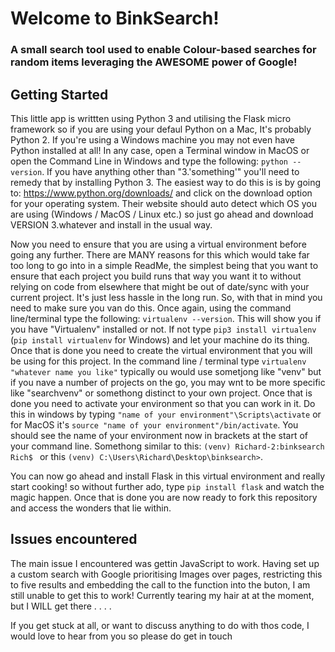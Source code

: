 # Welcome to BinkSearch!

### A small search tool used to enable Colour-based searches for random items leveraging the AWESOME power of Google!

## Getting Started

This little app is writtten using Python 3 and utilising the Flask micro framework so if you are using your defaul Python on a Mac, It's probably Python 2. If you're using a Windows machine you may not even have Python installed at all! In any case, open a Terminal window in MacOS or open the Command Line in Windows and type the following: `python --version`. If you have anything other than "3.'something'" you'll need to remedy that by installing Python 3. The easiest way to do this is is by going to: https://www.python.org/downloads/ and click on the download option for your operating system. Their website should auto detect which OS you are using (Windows / MacOS / Linux etc.) so just go ahead and download VERSION 3.whatever and install in the usual way.

Now you need to ensure that you are using a virtual environment before going any further. There are MANY reasons for this which would take far too long to go into in a simple ReadMe, the simplest being that you want to ensure that each project you build runs that way you want it to without relying on code from elsewhere that might be out of date/sync with your current project. It's just less hassle in the long run. So, with that in mind you need to make sure you van do this. Once again, using the command line/terminal type the following: `virtualenv --version`. This will show you if you have "Virtualenv" installed or not. If not type `pip3 install virtualenv` (`pip install virtualenv` for Windows) and let your machine do its thing. Once that is done you need to create the virtual environment that you will be using for this project. In the command line / terminal type `virtualenv "whatever name you like"` typically ou would use sometjong like "venv" but if you nave a number of projects on the go, you may wnt to be more specific like "searchvenv" or somethong distinct to your own project. Once that is done you need to activate your environment so that you can work in it. Do this in windows by typing `"name of your environment"\Scripts\activate` or for MacOS it's `source "name of your environment"/bin/activate`. You should see the name of your environment now in brackets at the start of your command line. Somethong similar to this: `(venv) Richard-2:binksearch Rich$ ` or this `(venv) C:\Users\Richard\Desktop\binksearch>`. 

You can now go ahead and install Flask in this virtual environment and really start cooking! so without further ado, type `pip install flask` and watch the magic happen. Once that is done you are now ready to fork this repository and access the wonders that lie within.

## Issues encountered

The main issue I encountered was gettin JavaScript to work. Having set up a custom search with Google prioritising Images over pages, restricting this to five results and embedding the call to the function into the buton, I am still unable to get this to work! Currently tearing my hair at at the moment, but I WILL get there . . . . 

If you get stuck at all, or want to discuss anything to do with thos code, I would love to hear from you so please do get in touch 